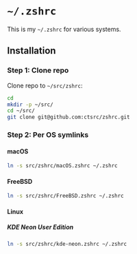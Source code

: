 # `~/.zshrc`

This is my `~/.zshrc` for various systems.

## Installation

### Step 1: Clone repo

Clone repo to `~/src/zshrc`:

```zsh
cd
mkdir -p ~/src/
cd ~/src/
git clone git@github.com:ctsrc/zshrc.git
```

### Step 2: Per OS symlinks

#### macOS

```zsh
ln -s src/zshrc/macOS.zshrc ~/.zshrc
```

#### FreeBSD

```zsh
ln -s src/zshrc/FreeBSD.zshrc ~/.zshrc
```

#### Linux

##### KDE Neon User Edition

```zsh
ln -s src/zshrc/kde-neon.zshrc ~/.zshrc
```
